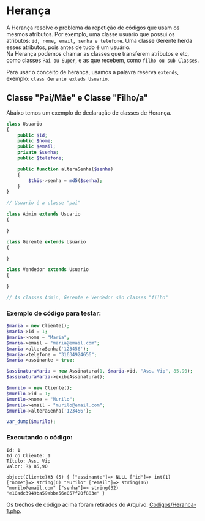 # Herança
A Herança resolve o problema da repetição de códigos que usam os mesmos atributos. Por exemplo, uma classe usuário que possui os atributos: `id, nome, email, senha e telefone`. Uma classe Gerente herda esses atributos, pois antes de tudo é um usuário.  
Na Herança podemos chamar as classes que transferem atributos e etc, como classes `Pai ou Super`, e as que recebem, como `filho ou sub Classes`.

Para usar o conceito de herança, usamos a palavra reserva `extends`, exemplo: `class Gerente exteds Usuario`.

## Classe "Pai/Mãe" e Classe "Filho/a"
Abaixo temos um exemplo de declaração de classes de Herança.
```php
class Usuario
{
    public $id;
    public $nome;
    public $email;
    private $senha;
    public $telefone;

    public function alteraSenha($senha)
    {
        $this->senha = md5($senha);
    }
}

// Usuario é a classe "pai"

class Admin extends Usuario
{

}

class Gerente extends Usuario
{

}

class Vendedor extends Usuario
{

}

// As classes Admin, Gerente e Vendedor são classes "filho"

```

### Exemplo de código para testar:
```php
$maria = new Cliente();
$maria->id = 1;
$maria->nome = "Maria";
$maria->email = "maria@email.com";
$maria->alteraSenha('123456');
$maria->telefone = "31634924656";
$maria->assinante = true;

$assinaturaMaria = new Assinatura(1, $maria->id, "Ass. Vip", 85.90);
$assinaturaMaria->exibeAssinatura();

$murilo = new Cliente();
$murilo->id = 1;
$murilo->nome = "Murilo";
$murilo->email = "murilo@email.com";
$murilo->alteraSenha('123456');

var_dump($murilo);
```

### Executando o código:
```
Id: 1
Id co Cliente: 1
Título: Ass. Vip
Valor: R$ 85,90

object(Cliente)#3 (5) { ["assinante"]=> NULL ["id"]=> int(1) ["nome"]=> string(6) "Murilo" ["email"]=> string(16) "murilo@email.com" ["senha"]=> string(32) "e10adc3949ba59abbe56e057f20f883e" }
``` 

Os trechos de código acima foram retirados do Arquivo: [Codigos/Heranca-1.php](Codigos/Heranca-1.php).
